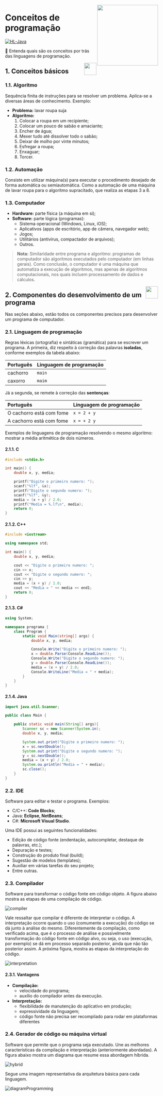 <!-- LOGO DIREITO -->
<a href="#"><img width="200px" src="http://webinsider.com.br/wp-content/uploads/2014/06/325px-Searchgraph-found.svg_.png" align="right" /></a>

# Conceitos de programação

<p align="left">
  <a href="https://github.com/JonathanTSilva/HL-Java">
    <img src="https://img.shields.io/static/v1?label=HomeLab&message=Java&color=red&logo=java&logoColor=white&labelColor=grey&style=flat" alt="HL-Java">
  </a>
</p>

🔎 Entenda quais são os conceitos por trás das linguagens de programação.

<!-- SUMÁRIO -->

<!-- VOLTAR AO ÍNICIO -->
<a href="#"><img width="40px" src="https://github.com/JonathanTSilva/JonathanTSilva/blob/main/Images/back-to-top.png" align="right" /></a>

## 1. Conceitos básicos

### 1.1. Algoritmo

Sequência finita de instruções para se resolver um problema. Aplica-se a diversas áreas de conhecimento. Exemplo:

- **Problema:** lavar roupa suja
- **Algoritmo:**
    1. Colocar a roupa em um recipiente;
    2. Colocar um pouco de sabão e amaciante;
    3. Encher de água;
    4. Mexer tudo até dissolver todo o sabão;
    5. Deixar de molho por vinte minutos;
    6. Esfregar a roupa;
    7. Enxaguar;
    8. Torcer.

### 1.2. Automação

Consiste em utilizar máquina(s) para executar o procedimento desejado de forma automática ou semiautomática. Como a automação de uma máquina de lavar roupa para o algoritmo supracitado, que realiza as etapas 3 a 8.

### 1.3. Computador

- **Hardware:** parte física (a máquina em si);
- **Software:** parte lógica (programas):
  - Sistema operacional (Windows, Linux, iOS);
  - Aplicativos (apps de escritório, app de câmera, navegador web);
  - Jogos;
  - Utilitários (antivírus, compactador de arquivos);
  - Outros.

> **Nota:** Similaridade entre programa e algoritmo: programas de computador são algoritmos executados pelo computador (em linhas gerais). Como conclusão, o computador é uma máquina que automatiza a execução de algoritmos, mas apenas de algoritmos computacionais, nos quais incluem processamento de dados e cálculos.

<!-- VOLTAR AO ÍNICIO -->
<a href="#"><img width="40px" src="https://github.com/JonathanTSilva/JonathanTSilva/blob/main/Images/back-to-top.png" align="right" /></a>

## 2. Componentes do desenvolvimento de um programa

Nas seções abaixo, estão todos os componentes precisos para desenvolver um programa de computador.

### 2.1. Linguagem de programação

Regras léxicas (ortografia) e sintáticas (gramática) para se escrever um programa. A primeira, diz respeito à correção das palavras **isoladas**, conforme exemplos da tabela abaixo:

| Português | Linguagem de programação |
| :-------- | :----------------------- |
| cachorro  | `main`                   |
| caxorro   | `maim`                   |

Já a segunda, se remete à correção das **sentenças**:

| Português                | Linguagem de programação |
| :----------------------- | :----------------------- |
| O cachorro está com fome | `x = 2 + y`              |
| A cachorro está com fome | `x = + 2 y`              |

Exemplos de linguagens de programação resolvendo o mesmo algoritmo: mostrar a média aritmética de dois números.

#### 2.1.1. C

```c
#include <stdio.h>

int main() {
    double x, y, media;

    printf("Digite o primeiro numero: ");
    scanf("%lf", &x);
    printf("Digite o segundo numero: ");
    scanf("%lf", &y);
    media = (x + y) / 2.0;
    printf("Media = %.lf\n", media);
    return 0;
}
```

#### 2.1.2. C++

```c++
#include <iostream>

using namespace std;

int main() {
    double x, y, media;

    cout << "Digite o primeiro numero: ";
    cin >> x;
    cout << "Digite o segundo numero: ";
    cin >> y;
    media = (x + y) / 2.0;
    cout << "Media = " << media << end1;
    return 0;
}
```

#### 2.1.3. C#

```cs
using System;

namespace programa {
    class Program {
        static void Main(string[] args) {
            double x, y, media;

            Console.Write("Digite o primeiro numero: ");
            x = double.Parse(Console.ReadLine());
            Console.Write("Digite o segundo numero: ");
            y = double.Parse(Console.ReadLine());
            media = (x + y) / 2.0;
            Console.WriteLine("Media = " + media);
        }
    }
}
```

#### 2.1.4. Java

```java
import java.util.Scanner;

public class Main {

    public static void main(String[] args){
        Scanner sc = new Scanner(System.in);
        double x, y, media;

        System.out.print("Digite o primeiro numero: ");
        x = sc.nextDouble();
        System.out.print("Digite o segundo numero: ");
        y = sc.nextDouble();
        media = (x + y) / 2.0;
        System.ou.println("Media = " + media);
        sc.close();
    }
}
```


### 2.2. IDE

Software para editar e testar o programa. Exemplos:

- C/C++: **Code Blocks**;
- Java: **Eclipse, NetBeans**;
- C#: **Microsoft Visual Studio**.

Uma IDE possui as seguintes funcionalidades:

- Edição de código fonte (endentação, autocompletar, destaque de palavras, etc.);
- Depuração e testes;
- Construção do produto final (build);
- Sugestão de modelos (templates);
- Auxiliar em várias tarefas do seu projeto;
- Entre outras.

### 2.3. Compilador

Software para transformar o código fonte em código objeto. A figura abaixo mostra as etapas de uma compilação de código.

![compiler][compiler]

Vale ressaltar que compilar é diferente de interpretar o código. A interpretação ocorre quando o uso (comumente a execução) do código se dá junto à análise do mesmo. Diferentemente da compilação, como verificado acima, que é o processo de análise e possivelmente transformação do código fonte em código alvo, ou seja, o uso (execução, por exemplo) se dá em processo separado posterior, ainda que não tão posterior assim. A próxima figura, mostra as etapas da interpretação do código.

![interpretation][interpretation]

#### 2.3.1. Vantagens

- **Compilação:**
  - velocidade do programa;
  - auxílio do compilador antes da execução.
- **Interpretação:**
  - flexibilidade de manutenção do aplicativo em produção;
  - expressividade da linguagem;
  - código fonte não precisa ser recompilado para rodar em plataformas diferentes

### 2.4. Gerador de código ou máquina virtual

Software que permite que o programa seja executado. Une as melhores características da compilação e interpretação (anteriormente abordadas). A figura abaixo mostra um diagrama que resume essa abordagem híbrida.

![hybrid][hybrid]

Segue uma imagem representativa da arquitetura básica para cada linguagem.

![diagramProgramming][diagramProgramming]

<!-- MARKDOWN LINKS -->
<!-- SITES -->

<!-- IMAGES -->
[compiler]: ../../Images/compiler01.png
[interpretation]: ../../Images/interpretation01.png
[hybrid]: ../../Images/hybrid01.png
[diagramProgramming]: ../../Images/diagramProgramming.png